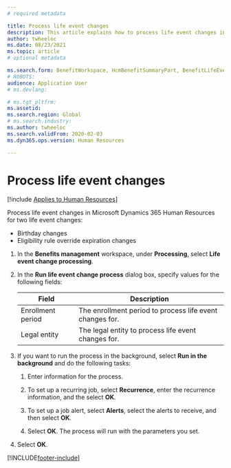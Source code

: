 ```yaml
---
# required metadata

title: Process life event changes
description: This article explains how to process life event changes in Microsoft Dynamics 365 Human Resources.
author: twheeloc
ms.date: 08/23/2021
ms.topic: article
# optional metadata

ms.search.form: BenefitWorkspace, HcmBenefitSummaryPart, BenefitLifeEventTypes, BenefitEligibilityProcessResultViewer
# ROBOTS: 
audience: Application User
# ms.devlang: 

# ms.tgt_pltfrm: 
ms.assetid: 
ms.search.region: Global
# ms.search.industry: 
ms.author: twheeloc
ms.search.validFrom: 2020-02-03
ms.dyn365.ops.version: Human Resources

---
```


# Process life event changes

[!include [Applies to Human Resources](../includes/applies-to-hr.md)]

Process life event changes in Microsoft Dynamics 365 Human Resources for two life event changes:

- Birthday changes
- Eligibility rule override expiration changes 

1. In the **Benefits management** workspace, under **Processing**, select **Life event change processing**.

2. In the **Run life event change process** dialog box, specify values for the following fields:

   | Field | Description |
   | --- | --- |
   | Enrollment period | The enrollment period to process life event changes for. |
   | Legal entity | The legal entity to process life event changes for. |

3. If you want to run the process in the background, select **Run in the background** and do the following tasks:

   1. Enter information for the process.

   2. To set up a recurring job, select **Recurrence**, enter the recurrence information, and the select **OK**.

   3. To set up a job alert, select **Alerts**, select the alerts to receive, and then select **OK**.

   4. Select **OK**. The process will run with the parameters you set.

4. Select **OK**.


[!INCLUDE[footer-include](../includes/footer-banner.md)]
